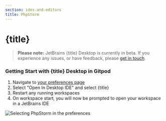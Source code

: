```yaml
---
section: ides-and-editors
title: PhpStorm
---
```


<script context="module">
  export const prerender = true;
</script>

# {title}

> **Please note:** JetBrains {title} Desktop is currently in beta. If you experience any issues, or have feedback, please [get in touch](https://www.gitpod.io/support).

### Getting Start with {title} Desktop in Gitpod

1. Navigate to [your preferences page](https://gitpod.io/preferences)
2. Select "Open In Desktop IDE" and select {title}
3. Restart any running workspaces
4. On workspace start, you will now be prompted to open your workspace in a JetBrains IDE

<img class="shadow-medium w-full rounded-xl max-w-3xl mt-x-small" alt="Selecting PhpStorm in the preferences" src="/images/editors/phpstorm.gif">
